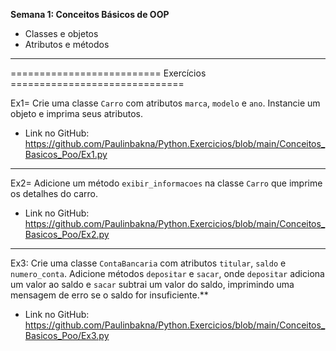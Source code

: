 **Semana 1: Conceitos Básicos de OOP**

- Classes e objetos
- Atributos e métodos

---

========================== Exercícios ==============================

Ex1= Crie uma classe `Carro` com atributos `marca`, `modelo` e `ano`. Instancie um objeto e imprima seus atributos.

- Link no GitHub: https://github.com/Paulinbakna/Python.Exercicios/blob/main/Conceitos_Basicos_Poo/Ex1.py

---

Ex2= Adicione um método `exibir_informacoes` na classe `Carro` que imprime os detalhes do carro.

- Link no GitHub: https://github.com/Paulinbakna/Python.Exercicios/blob/main/Conceitos_Basicos_Poo/Ex2.py

---

Ex3: Crie uma classe `ContaBancaria` com atributos `titular`, `saldo` e `numero_conta`. Adicione métodos `depositar` e `sacar`, onde `depositar` adiciona um valor ao saldo e `sacar` subtrai um valor do saldo, imprimindo uma mensagem de erro se o saldo for insuficiente.**

- Link no GitHub: https://github.com/Paulinbakna/Python.Exercicios/blob/main/Conceitos_Basicos_Poo/Ex3.py